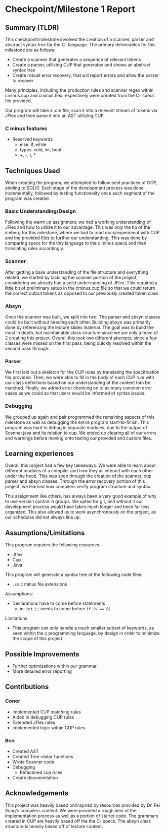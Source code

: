 # Checkpoint/Milestone 1 Report

## Summary (TLDR)

This checkpoint/milestone involved the creation of a scanner, parser and abstract syntax tree for the C- language.
The primary deliverables for this milestone are as follows:

- Create a scanner that generates a sequence of relevant tokens
- Create a parser, utilizing CUP that generates and shows an abstract syntax tree
- Create robust error recovery, that will report errors and allow the parser to recover

Many principles, including the production rules and scanner regex within cminus.cup and cminus.flex respectively were created from the C- specs file provided.

Our program will take a .cm file, scan it into a relevant stream of tokens via JFlex and then parse it into an AST utilizing CUP.

### C minus features

- Reserved keywords
  - else, if, while
  - types: void, int, bool
  - +, -, /, \*

## Techniques Used

When creating the program, we attempted to follow best practices of OOP, abiding to SOLID. Each stage of the development process was done incrementally, followed by testing functionality once each segment of the program was created.

### Basic Understanding/Design

Following the warm up assignment, we had a working understanding of JFlex and how to utilize it to our advantage. This was only the tip of the iceberg for this milestone, where we had to read docs/experiment with CUP and the provided files to further our understanding. This was done by comparing specs for the tiny language to the c minus specs and then translating rules accordingly.

### Scanner

After getting a base understanding of the file structure and everything related, we started by tackling the scanner portion of the project, considering we already had a solid understanding of JFlex. This required a little bit of preliminary setup in the cminus.cup file so that we could return the correct output tokens as opposed to our previously created token class.

### Absyn

Once the scanner was built, we split into two. The parser and absyn classes could be built without needing each other. Building absyn was primarily done by referencing the lecture slides material. The goal was to build the most in depth, but maintainable class structure since we are only a team of 2 creating this project. Overall this took two different attempts, since a few classes were missed on the first pass, being quickly resolved within the second pass through.

### Parser

We first laid out a skeleton for the CUP rules by translating the specification file provided. Then, we were able to fill in the body of each CUP rule with our class definitions based on our understanding of the content tom be matched. Finally, we added error checking on to as many common error cases as we could so that users would be informed of syntax issues.

### Debugging

We grouped up again and pair programmed the remaining aspects of this milestone as well as debugging the entire program start-to-finish. This program was hard to debug in separate modules, due to the output of Scanner.java and its relation to cup. We ended up clearing all of our errors and warnings before moving onto testing our provided and custom files.

## Learning experiences

Overall this project had a few key takeaways. We were able to learn about different modules of a compiler and how they all interact with each other under the hood. This was seen through the creation of the scanner, cup parser and absyn classes. Through the error recovery portion of this project, we learned how compilers verify program structure and syntax.

This assignment like others, has always been a very good example of why to use version control in groups. We opted for git, and without it our development process would have taken much longer and been far less organized. This also allowed us to work asynchronously on the project, as our schedules did not always line up.

## Assumptions/Limitations

This program requires the following resources

- Jflex
- Cup
- Java

This program will generate a syntax tree of the following code files:

- `.cm` c minus file extensions

Assumptions:

- Declarations have to come before statements
  - ie: `int i;` needs to come before `if (v == 0)`

Limitations:

- This program can only handle a much smaller subset of keywords, as seen within the c programming language, by design in order to minimize the scope of this project

## Possible Improvements

- Further optimizations within our grammar
- More detailed error reporting

## Contributions

### Conor

- Implemented CUP matching rules
- Aided in debugging CUP rules
- Extended JFlex rules
- Implemented logic within CUP rules

### Ben

- Created AST
- Created Tree visitor functions
- Wrote Scanner code
- Debugging
  - Refactored cup rules
- Create documentation

## Acknowledgements

This project was heavily based on/inspired by resources provided by Dr. Fei Song's compilers content. We were provided a rough idea of the implementation process as well as a portion of starter code. The grammars created in CUP are heavily based off the the C- specs. The absyn class structure is heavily based off of lecture content.
